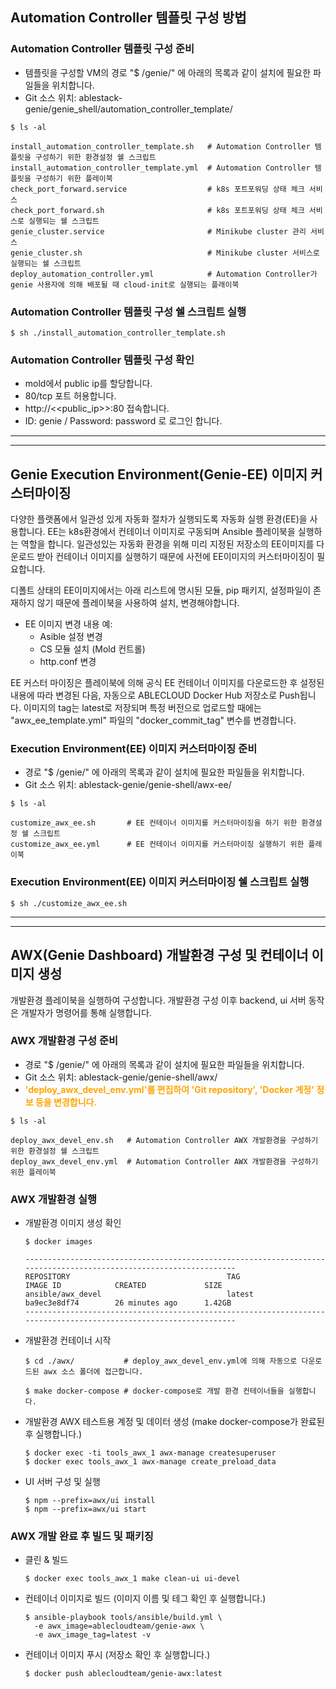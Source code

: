 ## Automation Controller 템플릿 구성 방법


### Automation Controller 템플릿 구성 준비
- 템플릿을 구성할 VM의 경로 "$ /genie/" 에 아래의 목록과 같이 설치에 필요한 파일들을 위치합니다. <br>
- Git 소스 위치: ablestack-genie/genie_shell/automation_controller_template/

```
$ ls -al

install_automation_controller_template.sh   # Automation Controller 템플릿을 구성하기 위한 환경설정 쉘 스크립트
install_automation_controller_template.yml  # Automation Controller 템플릿을 구성하기 위한 플레이북
check_port_forward.service                  # k8s 포트포워딩 상태 체크 서비스
check_port_forward.sh                       # k8s 포트포워딩 상태 체크 서비스로 실행되는 쉘 스크립트
genie_cluster.service                       # Minikube cluster 관리 서비스
genie_cluster.sh                            # Minikube cluster 서비스로 실행되는 쉘 스크립트
deploy_automation_controller.yml            # Automation Controller가 genie 사용자에 의해 배포될 때 cloud-init로 실행되는 플래이북 
```

### Automation Controller 템플릿 구성 쉘 스크립트 실행

```
$ sh ./install_automation_controller_template.sh
```

### Automation Controller 템플릿 구성 확인
- mold에서 public ip를 할당합니다.
- 80/tcp 포트 허용합니다.
- http://<<public_ip>>:80 접속합니다.
- ID: genie / Password: password 로 로그인 합니다.

<hr/>
<hr/>

## Genie Execution Environment(Genie-EE) 이미지 커스터마이징
다양한 플랫폼에서 일관성 있게 자동화 절차가 실행되도록 자동화 실행 환경(EE)을 사용합니다.
EE는 k8s환경에서 컨테이너 이미지로 구동되며 Ansible 플레이북을 실행하는 역할을 합니다. 
일관성있는 자동화 환경을 위해 미리 지정된 저장소의 EE이미지를 다운로드 받아 컨테이너 이미지를 실행하기 때문에
사전에 EE이미지의 커스터마이징이 필요합니다.

디폴트 상태의 EE이미지에서는 아래 리스트에 명시된 모듈, pip 패키지, 설정파일이 존재하지 않기 때문에 
플레이북을 사용하여 설치, 변경해야합니다.
- EE 이미지 변경 내용 예:
  - Asible 설정 변경
  - CS 모듈 설치 (Mold 컨트롤)
  - http.conf 변경

EE 커스터 마이징은 플레이북에 의해 공식 EE 컨테이너 이미지를 다운로드한 후 설정된 내용에 따라 변경된 다음, 자동으로 ABLECLOUD Docker Hub 저장소로 Push됩니다.
이미지의 tag는 latest로 저장되며 특정 버전으로 업로드할 때에는 "awx_ee_template.yml" 파일의 "docker_commit_tag" 변수를 변경합니다.

### Execution Environment(EE) 이미지 커스터마이징 준비
- 경로 "$ /genie/" 에 아래의 목록과 같이 설치에 필요한 파일들을 위치합니다. <br>
- Git 소스 위치: ablestack-genie/genie-shell/awx-ee/

```
$ ls -al

customize_awx_ee.sh       # EE 컨테이너 이미지를 커스터마이징을 하기 위한 환경설정 쉘 스크립트
customize_awx_ee.yml      # EE 컨테이너 이미지를 커스터마이징 실행하기 위한 플레이북
```

### Execution Environment(EE) 이미지 커스터마이징 쉘 스크립트 실행

```
$ sh ./customize_awx_ee.sh
```

<hr/>
<hr/>

## AWX(Genie Dashboard) 개발환경 구성 및 컨테이너 이미지 생성
개발환경 플레이북을 실행하여 구성합니다.
개발환경 구성 이후 backend, ui 서버 동작은 개발자가 명령어를 통해 실행합니다.

### AWX 개발환경 구성 준비
- 경로 "$ /genie/" 에 아래의 목록과 같이 설치에 필요한 파일들을 위치합니다. <br>
- Git 소스 위치: ablestack-genie/genie-shell/awx/
- <span style="color:orange; font-weight:bold">'deploy_awx_devel_env.yml'를 편집하여 'Git repository', 'Docker 계정' 정보 등을 변경합니다.</span>

```
$ ls -al

deploy_awx_devel_env.sh   # Automation Controller AWX 개발환경을 구성하기 위한 환경설정 쉘 스크립트
deploy_awx_devel_env.yml  # Automation Controller AWX 개발환경을 구성하기 위한 플레이북
```

### AWX 개발환경 실행
- 개발환경 이미지 생성 확인
  ```
  $ docker images
  
  ------------------------------------------------------------------------------------------------------------------
  REPOSITORY                                   TAG                 IMAGE ID            CREATED             SIZE
  ansible/awx_devel                            latest              ba9ec3e8df74        26 minutes ago      1.42GB
  ------------------------------------------------------------------------------------------------------------------
  ```

- 개발환경 컨테이너 시작
  ```
  $ cd ./awx/           # deploy_awx_devel_env.yml에 의해 자동으로 다운로드된 awx 소스 폴더에 접근합니다.

  $ make docker-compose # docker-compose로 개발 환경 컨테이너들을 실행합니다.
  ```

- 개발환경 AWX 테스트용 계정 및 데이터 생성 (make docker-compose가 완료된 후 실행합니다.)
  ```
  $ docker exec -ti tools_awx_1 awx-manage createsuperuser
  $ docker exec tools_awx_1 awx-manage create_preload_data
  ```

- UI 서버 구성 및 실행
  ```
  $ npm --prefix=awx/ui install
  $ npm --prefix=awx/ui start
  ```

### AWX 개발 완료 후 빌드 및 패키징
- 클린 & 빌드
  ```
  $ docker exec tools_awx_1 make clean-ui ui-devel
  ```

- 컨테이너 이미지로 빌드 (이미지 이름 및 테그 확인 후 실행합니다.)
  ```
  $ ansible-playbook tools/ansible/build.yml \
    -e awx_image=ablecloudteam/genie-awx \
    -e awx_image_tag=latest -v
  ```

- 컨테이너 이미지 푸시 (저장소 확인 후 실행합니다.)
  ```
  $ docker push ablecloudteam/genie-awx:latest
  ```
